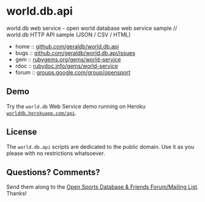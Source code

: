 # world.db.api

world.db web service - open world database web service sample // world.db HTTP API sample (JSON / CSV / HTML)


* home  :: [github.com/geraldb/world.db.api](https://github.com/geraldb/world.db.api)
* bugs  :: [github.com/geraldb/world.db.api/issues](https://github.com/geraldb/world.db.api/issues)
* gem   :: [rubygems.org/gems/world-service](https://rubygems.org/gems/worlddb-service)
* rdoc  :: [rubydoc.info/gems/world-service](http://rubydoc.info/gems/worlddb-service)
* forum :: [groups.google.com/group/opensport](https://groups.google.com/group/opensport)


## Demo

Try the `world.db` Web Service demo running
on Heroku [`worlddb.herokuapp.com/api`](http://worlddb.herokuapp.com/api).


## License

The `world.db.api` scripts are dedicated to the public domain.
Use it as you please with no restrictions whatsoever.

## Questions? Comments?

Send them along to the [Open Sports Database & Friends Forum/Mailing List](http://groups.google.com/group/opensport). Thanks!
